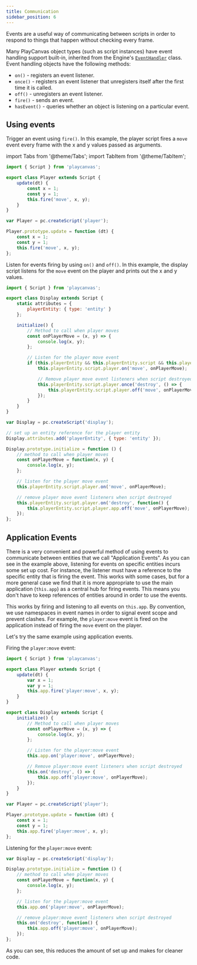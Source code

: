 ```yaml
---
title: Communication
sidebar_position: 6
---
```


Events are a useful way of communicating between scripts in order to respond to things that happen without checking every frame.

Many PlayCanvas object types (such as script instances) have event handling support built-in, inherited from the Engine's [`EventHandler`][1] class. Event handling objects have the following methods:

* `on()` - registers an event listener.
* `once()` - registers an event listener that unregisters itself after the first time it is called.
* `off()` - unregisters an event listener.
* `fire()` - sends an event.
* `hasEvent()` - queries whether an object is listening on a particular event.

## Using events

Trigger an event using `fire()`. In this example, the player script fires a `move` event every frame with the x and y values passed as arguments.

import Tabs from '@theme/Tabs';
import TabItem from '@theme/TabItem';

<Tabs defaultValue="legacy" groupId='script-code'>
<TabItem  value="esm" label="ESM">

```javascript
import { Script } from 'playcanvas';

export class Player extends Script {
    update(dt) {
        const x = 1;
        const y = 1;
        this.fire('move', x, y);
    }
}
```

</TabItem>
<TabItem value="legacy" label="Legacy">

```javascript
var Player = pc.createScript('player');

Player.prototype.update = function (dt) {
    const x = 1;
    const y = 1;
    this.fire('move', x, y);
};
```

</TabItem>
</Tabs>

Listen for events firing by using `on()` and `off()`. In this example, the display script listens for the `move` event on the player and prints out the x and y values.

<Tabs defaultValue="legacy" groupId='script-code'>
<TabItem  value="esm" label="ESM">

```javascript
import { Script } from 'playcanvas';

export class Display extends Script {
    static attributes = {
        playerEntity: { type: 'entity' }
    };

    initialize() {
        // Method to call when player moves
        const onPlayerMove = (x, y) => {
            console.log(x, y);
        };

        // Listen for the player move event
        if (this.playerEntity && this.playerEntity.script && this.playerEntity.script.player) {
            this.playerEntity.script.player.on('move', onPlayerMove);

            // Remove player move event listeners when script destroyed
            this.playerEntity.script.player.once('destroy', () => {
                this.playerEntity.script.player.off('move', onPlayerMove);
            });
        }
    }
}
```

</TabItem>
<TabItem value="legacy" label="Legacy">

```javascript
var Display = pc.createScript('display');

// set up an entity reference for the player entity
Display.attributes.add('playerEntity', { type: 'entity' });

Display.prototype.initialize = function () {
    // method to call when player moves
    const onPlayerMove = function(x, y) {
        console.log(x, y);
    };

    // listen for the player move event
    this.playerEntity.script.player.on('move', onPlayerMove);

    // remove player move event listeners when script destroyed
    this.playerEntity.script.player.on('destroy', function() {
        this.playerEntity.script.player.app.off('move', onPlayerMove);
    });
};
```

</TabItem>
</Tabs>

## Application Events

There is a very convenient and powerful method of using events to communicate between entities that we call "Application Events". As you can see in the example above, listening for events on specific entities incurs some set up cost. For instance, the listener must have a reference to the specific entity that is firing the event. This works with some cases, but for a more general case we find that it is more appropriate to use the main application (`this.app`) as a central hub for firing events. This means you don't have to keep references of entities around in order to use the events.

This works by firing and listening to all events on `this.app`. By convention, we use namespaces in event names in order to signal event scope and prevent clashes. For example, the `player:move` event is fired on the application instead of firing the `move` event on the player.

Let's try the same example using application events.

Firing the `player:move` event:

<Tabs defaultValue="legacy" groupId='script-code'>
<TabItem  value="esm" label="ESM">

```javascript
import { Script } from 'playcanvas';

export class Player extends Script {
    update(dt) {
        var x = 1;
        var y = 1;
        this.app.fire('player:move', x, y);
    }
}

export class Display extends Script {
    initialize() {
        // Method to call when player moves
        const onPlayerMove = (x, y) => {
            console.log(x, y);
        };

        // Listen for the player:move event
        this.app.on('player:move', onPlayerMove);

        // Remove player:move event listeners when script destroyed
        this.on('destroy', () => {
            this.app.off('player:move', onPlayerMove);
        });
    }
}
```

</TabItem>
<TabItem value="legacy" label="Legacy">

```javascript
var Player = pc.createScript('player');

Player.prototype.update = function (dt) {
    const x = 1;
    const y = 1;
    this.app.fire('player:move', x, y);
};
```

Listening for the `player:move` event:

```javascript
var Display = pc.createScript('display');

Display.prototype.initialize = function () {
    // method to call when player moves
    const onPlayerMove = function(x, y) {
        console.log(x, y);
    };

    // listen for the player:move event
    this.app.on('player:move', onPlayerMove);

    // remove player:move event listeners when script destroyed
    this.on('destroy', function() {
        this.app.off('player:move', onPlayerMove);
    });
};
```

</TabItem>
</Tabs>

As you can see, this reduces the amount of set up and makes for cleaner code.

[1]: https://api.playcanvas.com/classes/Engine.EventHandler.html
